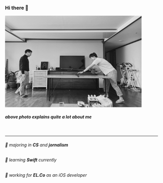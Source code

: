 ### Hi there 👋

<img src="/72BD43F7-2A50-4FCF-A24D-83B9F939D9B3_1_201_a.jpeg" width="450px" height="300px" title="px(픽셀) 크기 설정" alt="dad and son"></img><br/>

##### _above photo explains quite a lot about me_ 
<br/>

***

###### 🌱 majoring in __CS__ and __jornalism__
###### 🌱 learning __Swift__ currently
###### 🔭 working for __EL.Co__ as an iOS developer
<br/>

